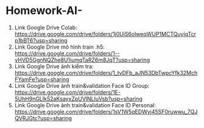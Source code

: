 # Homework-AI-
1. Link Google Drive Colab: https://drive.google.com/drive/folders/1j0UjS6olweqWUP1MCTQuyiqTcrp1bBT6?usp=sharing
2. Link Google Drive mô hình train .h5: https://drive.google.com/drive/folders/1--vHVD5GgnNQZhe8U1iumqTaRZ6m8JqT?usp=sharing
3. Link Google Drive ảnh kiểm tra: https://drive.google.com/drive/folders/1_tvDFb_aJN53DbTwpcYfk32MchFYamFe?usp=sharing
4. Link Google Drive ảnh train&validation Face ID Group: https://drive.google.com/drive/folders/1E-5UhH9nGLIk52aKsayxZpUVlNLIuVsb?usp=sharing
5. Link Google Drive ảnh train&validation Face ID Personal: https://drive.google.com/drive/folders/1sV1W5qEDWyj45SF0ruwwu_7QJQVRJGtc?usp=sharing
